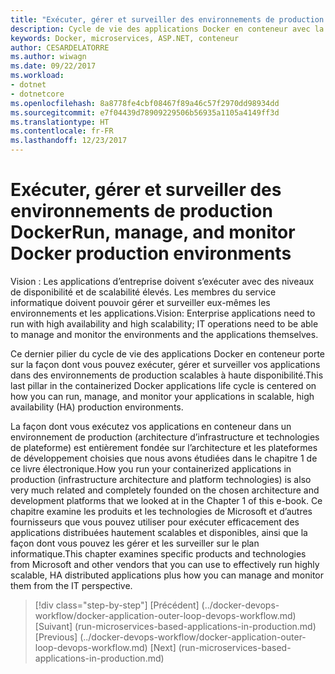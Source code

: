 ```yaml
---
title: "Exécuter, gérer et surveiller des environnements de production Docker"
description: Cycle de vie des applications Docker en conteneur avec la plateforme et les outils Microsoft
keywords: Docker, microservices, ASP.NET, conteneur
author: CESARDELATORRE
ms.author: wiwagn
ms.date: 09/22/2017
ms.workload:
- dotnet
- dotnetcore
ms.openlocfilehash: 8a8778fe4cbf08467f89a46c57f2970dd98934dd
ms.sourcegitcommit: e7f04439d78909229506b56935a1105a4149ff3d
ms.translationtype: HT
ms.contentlocale: fr-FR
ms.lasthandoff: 12/23/2017
---
```

# <a name="run-manage-and-monitor-docker-production-environments"></a><span data-ttu-id="4f1f2-104">Exécuter, gérer et surveiller des environnements de production Docker</span><span class="sxs-lookup"><span data-stu-id="4f1f2-104">Run, manage, and monitor Docker production environments</span></span>

<span data-ttu-id="4f1f2-105">Vision : Les applications d’entreprise doivent s’exécuter avec des niveaux de disponibilité et de scalabilité élevés. Les membres du service informatique doivent pouvoir gérer et surveiller eux-mêmes les environnements et les applications.</span><span class="sxs-lookup"><span data-stu-id="4f1f2-105">Vision: Enterprise applications need to run with high availability and high scalability; IT operations need to be able to manage and monitor the environments and the applications themselves.</span></span>

<span data-ttu-id="4f1f2-106">Ce dernier pilier du cycle de vie des applications Docker en conteneur porte sur la façon dont vous pouvez exécuter, gérer et surveiller vos applications dans des environnements de production scalables à haute disponibilité.</span><span class="sxs-lookup"><span data-stu-id="4f1f2-106">This last pillar in the containerized Docker applications life cycle is centered on how you can run, manage, and monitor your applications in scalable, high availability (HA) production environments.</span></span>

<span data-ttu-id="4f1f2-107">La façon dont vous exécutez vos applications en conteneur dans un environnement de production (architecture d’infrastructure et technologies de plateforme) est entièrement fondée sur l’architecture et les plateformes de développement choisies que nous avons étudiées dans le chapitre 1 de ce livre électronique.</span><span class="sxs-lookup"><span data-stu-id="4f1f2-107">How you run your containerized applications in production (infrastructure architecture and platform technologies) is also very much related and completely founded on the chosen architecture and development platforms that we looked at in the Chapter 1 of this e-book.</span></span> <span data-ttu-id="4f1f2-108">Ce chapitre examine les produits et les technologies de Microsoft et d’autres fournisseurs que vous pouvez utiliser pour exécuter efficacement des applications distribuées hautement scalables et disponibles, ainsi que la façon dont vous pouvez les gérer et les surveiller sur le plan informatique.</span><span class="sxs-lookup"><span data-stu-id="4f1f2-108">This chapter examines specific products and technologies from Microsoft and other vendors that you can use to effectively run highly scalable, HA distributed applications plus how you can manage and monitor them from the IT perspective.</span></span>


>[!div class="step-by-step"]
<span data-ttu-id="4f1f2-109">[Précédent] (../docker-devops-workflow/docker-application-outer-loop-devops-workflow.md) [Suivant] (run-microservices-based-applications-in-production.md)</span><span class="sxs-lookup"><span data-stu-id="4f1f2-109">[Previous] (../docker-devops-workflow/docker-application-outer-loop-devops-workflow.md) [Next] (run-microservices-based-applications-in-production.md)</span></span>

